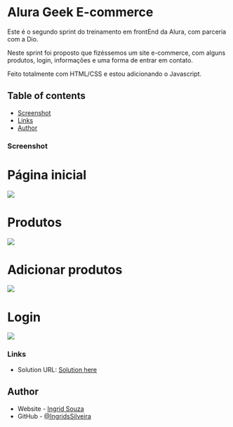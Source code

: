 # Alura Geek E-commerce

Este é o segundo sprint do treinamento em frontEnd da Alura, com parceria com a Dio.

Neste sprint foi proposto que fizéssemos um site e-commerce, com alguns produtos, login, informações e uma forma de entrar em contato.

Feito totalmente com HTML/CSS e estou adicionando o Javascript.

## Table of contents

- [Screenshot](#screenshot)
- [Links](#links)
- [Author](#author)

### Screenshot

# Página inicial
![](../AluraGeek/assets/images_readme/Alura-Geek-Home.png)
# Produtos
![](../AluraGeek/assets/images_readme/Produtos-Home.png)
# Adicionar produtos
![](../AluraGeek/assets/images_readme/Produtos.png)
# Login
![](../AluraGeek/assets/images_readme/Login.png)

### Links

- Solution URL: [Solution here](https://ingridssilveira.github.io/AluraGeek/)

## Author

- Website - [Ingrid Souza](https://ingridssilveira.github.io/IngridSouza)
- GitHub - [@IngridsSilveira](https://github.com/IngridsSilveira)
